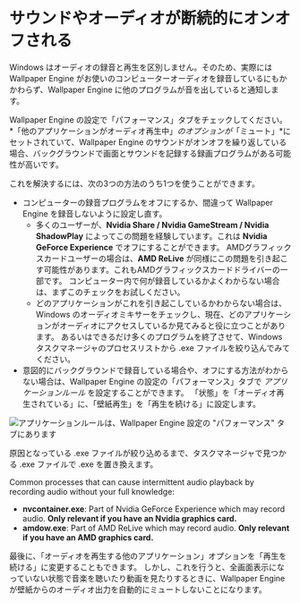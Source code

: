 # サウンドやオーディオが断続的にオンオフされる

Windows はオーディオの録音と再生を区別しません。そのため、実際には Wallpaper Engine がお使いのコンピューターオーディオを録音しているにもかかわらず、Wallpaper Engine に他のプログラムが音を出していると通知します。

Wallpaper Engine の設定で「パフォーマンス」タブをチェックしてください。 *「他のアプリケーションがオーディオ再生中」*のオプションが*「ミュート」*にセットされていて、Wallpaper Engine のサウンドがオンオフを繰り返している場合、バックグラウンドで画面とサウンドを記録する録画プログラムがある可能性が高いです。

これを解決するには、次の3つの方法のうち1つを使うことができます。

* コンピューターの録音プログラムをオフにするか、間違って Wallpaper Engine を録音しないように設定し直す。
    * 多くのユーザーが、**Nvidia Share / Nvidia GameStream / Nvidia ShadowPlay** によってこの問題を経験しています。これは **Nvidia GeForce Experience** でオフにすることができます。 AMDグラフィックスカードユーザーの場合は、**AMD ReLive** が同様にこの問題を引き起こす可能性があります。これもAMDグラフィックスカードドライバーの一部です。 コンピューター内で何が録音しているかよくわからない場合は、まずこのチェックをお試しください。
    * どのアプリケーションがこれを引き起こしているかわからない場合は、Windows のオーディオミキサーをチェックし、現在、どのアプリケーションがオーディオにアクセスしているか見てみると役に立つことがあります。 あるいはできるだけ多くのプログラムを終了させて、Windows タスクマネージャのプロセスリストから .exe ファイルを絞り込んでみてください。
* 意図的にバックグラウンドで録音している場合や、オフにする方法がわからない場合は、Wallpaper Engine の設定の「パフォーマンス」タブで *アプリケーションルール* を設定することができます。 「状態」を「オーディオ再生されている」に、「壁紙再生」を「再生を続ける」に設定します。

![アプリケーションルールは、Wallpaper Engine 設定の "パフォーマンス" タブにあります](./applicationrule.png)

原因となっている .exe ファイルが絞り込めるまで、タスクマネージャで見つかる .exe ファイルで .exe を置き換えます。

Common processes that can cause intermittent audio playback by recording audio without your full knowledge:

* **nvcontainer.exe**: Part of Nvidia GeForce Experience which may record audio. **Only relevant if you have an Nvidia graphics card.**
* **amdow.exe**: Part of AMD ReLive which may record audio. **Only relevant if you have an AMD graphics card.**

最後に、「オーディオを再生する他のアプリケーション」オプションを「再生を続ける」に変更することもできます。 しかし、これを行うと、全画面表示になっていない状態で音楽を聴いたり動画を見たりするときに、Wallpaper Engine が壁紙からのオーディオ出力を自動的にミュートしないことになります。
